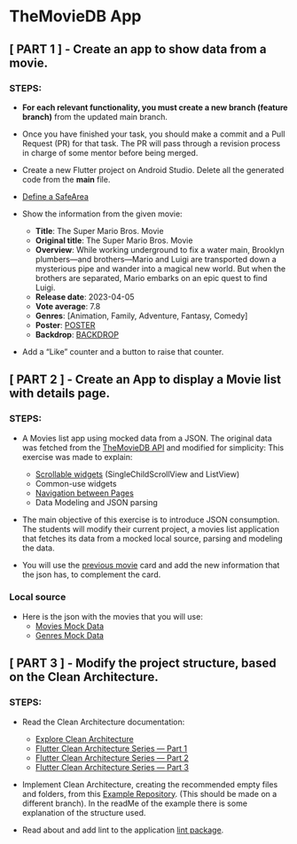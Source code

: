 # TheMovieDB App

## [ PART 1 ] - Create an app to show data from a movie.

### STEPS:

- **For each relevant functionality, you must create a new branch (feature branch)** from the
  updated main branch.

- Once you have finished your task, you should make a commit and a Pull Request (PR) for that task.
  The PR will pass through a revision process in charge of some mentor before being merged.
- Create a new Flutter project on Android Studio. Delete all the generated code from the **main**
  file.
- [Define a SafeArea](https://flutter-examples.com/safearea-widget-in-flutter/)
- Show the information from the given movie:
  - **Title**: The Super Mario Bros. Movie
  - **Original title**: The Super Mario Bros. Movie
  - **Overview**: While working underground to fix a water main, Brooklyn plumbers—and
    brothers—Mario and Luigi are transported down a mysterious pipe and wander into a magical new
    world. But when the brothers are separated, Mario embarks on an epic quest to find Luigi.
  - **Release date**: 2023-04-05
  - **Vote average**: 7.8
  - **Genres**: [Animation, Family, Adventure, Fantasy, Comedy]
  - **Poster**: [POSTER](https://image.tmdb.org/t/p/w500/qNBAXBIQlnOThrVvA6mA2B5ggV6.jpg)
  - **Backdrop**: [BACKDROP](https://image.tmdb.org/t/p/w500/9n2tJBplPbgR2ca05hS5CKXwP2c.jpg)
- Add a “Like” counter and a button to raise that counter.

## [ PART 2 ] - Create an App to display a Movie list with details page.

### STEPS:

- A Movies list app using mocked data from a JSON. The original data was fetched from
  the [TheMovieDB API](https://developer.themoviedb.org/reference/intro/getting-started) and
  modified for simplicity: This exercise was made to explain:
  - [Scrollable widgets](https://drive.google.com/drive/folders/1WDI13a02YHJ65opd5Fsdgx61lyhfHHSU?usp=drive_link) (SingleChildScrollView and ListView)
  - Common-use widgets
  - [Navigation between Pages](https://drive.google.com/drive/folders/10San6cz5vUtfmyjH7Ywo7OctRIs93hhK?usp=drive_link)
  - Data Modeling and JSON parsing

- The main objective of this exercise is to introduce JSON consumption. The students will modify
  their current project, a movies list application that fetches its data from a mocked local source,
  parsing and modeling the data.

- You will use
  the [previous movie](https://docs.google.com/document/d/1QwhzSIIW8qr0C01PmJQGrxAUqIVOFKO-/edit)
  card and add the new information that the json has, to complement the card.

### Local source

- Here is the json with the movies that you will use:
  - [Movies Mock Data](https://drive.google.com/drive/folders/1up0-hwo-SZw6-FowWzlwybor8KDjojWC)
  - [Genres Mock Data](https://drive.google.com/drive/folders/1up0-hwo-SZw6-FowWzlwybor8KDjojWC)

## [ PART 3 ] - Modify the project structure, based on the Clean Architecture.

### STEPS:

- Read the Clean Architecture documentation:
  - [Explore Clean Architecture](https://medium.flutterdevs.com/explore-clean-architecture-in-flutter-3fff83e0f1f2)
  - [Flutter Clean Architecture Series — Part 1](https://devmuaz.medium.com/flutter-clean-architecture-series-part-1-d2d4c2e75c47)
  - [Flutter Clean Architecture Series — Part 2](https://devmuaz.medium.com/flutter-clean-architecture-series-part-2-bcdf9d38fe41)
  - [Flutter Clean Architecture Series — Part 3](https://devmuaz.medium.com/flutter-clean-architecture-series-part-3-cdfbcb8d449b)

- Implement Clean Architecture, creating the recommended empty files and folders, from
  this [Example Repository](https://github.com/MarcosCGlobant/flutter_clean_architecture_example).
  (This should be made on a different branch). In the readMe of the example there is some explanation
  of the structure used.

- Read about and add lint to the application [lint package](https://pub.dev/packages/lint).
